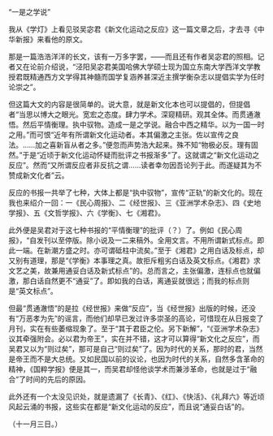 “一是之学说”

  

我从《学灯》上看见驳吴宓君《新文化运动之反应》这一篇文章之后，才去寻《中华新报》来看他的原文。  

那是一篇浩浩洋洋的长文，该有一万多字罢，——而且还有作者吴宓君的照相。记者又在论前介绍说，“泾阳吴宓君美国哈佛大学硕士现为国立东南大学西洋文学教授君既精通西方文学得其神髓而国学复涵养甚深近主撰学衡杂志以提倡实学为任时论崇之”。

但这篇大文的内容是很简单的。说大意，就是新文化本也可以提倡的，但提倡者“当思以博大之眼光。宽宏之态度。肆力学术。深窥精研。观其全体。而贯通澈悟。然后平情衡理。执中驭物。造成一是之学说。融合中西之精华。以为一国一时之用。”而可恨“近年有所谓新文化运动者。本其偏激之主张。佐以宣传之良法。……加之喜新盲从者之多。”便忽而声势浩大起来。殊不知“物极必反。理有固然。”于是“近顷于新文化运动怀疑而批评之书报渐多”了。这就谓之“新文化运动之反应”。然而“又所谓反应者非反抗之谓……读者幸勿因吾论列于此。而遂疑其为不赞成新文化者”云。

反应的书报一共举了七种，大体上都是“执中驭物”，宣传“正轨”的新文化的。现在我也来绍介一回：一《民心周报》、二《经世报》、三《亚洲学术杂志》、四《史地学报》、五《文哲学报》、六《学衡》、七《湘君》。

此外便是吴君对于这七种书报的“平情衡理”的批评（？）了。例如《民心周报》，“自发刊以至停版。除小说及一二来稿外。全用文言。不用所谓新式标点。即此一端。在新潮方盛之时。亦可谓砥柱中流矣。”至于《湘君》之用白话及标点，却又别有道理，那是“《学衡》本事理之真。故拒斥粗劣白话及英文标点。《湘君》求文艺之美，故兼用通妥白话及新式标点”的。总而言之，主张偏激，连标点也就偏激，那白话自然更不“通妥”了。即如我的白话，离通妥就很远；而我的标点则是“英文标点”。

但最“贯通澈悟”的是拉《经世报》来做“反应”，当《经世报》出版的时候，还没有“万恶孝为先”的谣言，而他们却早已发过许多崇圣的高论，可惜现在从日报变了月刊，实在有些萎缩现象了。至于“其于君臣之伦。另下新解”，“《亚洲学术杂志》议其牵强附会。必以君为帝王”，实在并不错，这才可以算得“新文化之反应”，而吴君又以为“则过矣”，那可是自己“则过矣”了。因为时代的关系，那时的君，当然是帝王而不是大总统。又如民国以前的议论，也因为时代的关系，自然多含革命的精神，《国粹学报》便是其一，而吴君却怪他谈学术而兼涉革命，也就是过于“融合”了时间的先后的原因。

此外还有一个太没见识处，就是遗漏了《长青》、《红》、《快活》、《礼拜六》等近顷风起云涌的书报，这些实在都是“新文化运动的反应”，而且说“通妥白话”的。

  

（十一月三日。）